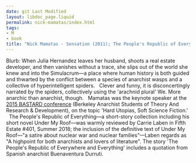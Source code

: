```yaml
---
date: git Last Modified
layout: libdoc_page.liquid
permalink: nick-mamatas/index.html
tags:
- M
- book
title: "Nick Mamatas - Sensation (2011); The People's Republic of Everything"
---
```


Blurb: When Julia Hernandez leaves her husband, shoots a  real estate developer, and then vanishes without a trace, she slips out of the  world she knew and into the Simulacrum—a place where human history is both  guided and thwarted by the conflict between a species of anarchist wasps and a  collective of hyperintelligent spiders.
  
 Clever and funny, it is disconcertingly narrated by the spiders,  collectively using the 'arachnid plural' We. More anarchic than anarchist,  though.
  
 Mamatas was the keynote speaker at the <a href="http://sfbay-anarchists.org/conference/bastard-2015/">2015 BASTARD  conference</a> (Berkeley Anarchist Students of Theory And Research &  Development), on the topic 'Hard Utopias, Soft Science Fiction.'
  
 The People's Republic of Everything—a short-story collection including  his short novel Under My Roof—was warmly reviewed by Carrie Laben in  Fifth Estate #401, Summer 2018; the inclusion of the definitive text of  Under My Roof—"a satire about nuclear war and nuclear families"—Laben  regards as "A highpoint for both anarchists and lovers of literature". The story  'The People's Republic of Everywhere and Everything' includes a quotation from  Spanish anarchist Buenaventura Durruti.